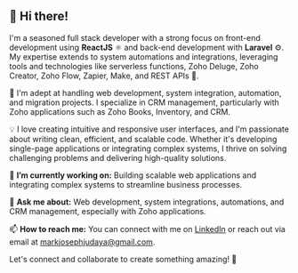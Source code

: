 
## 👋 Hi there! 
I'm a seasoned full stack developer with a strong focus on front-end development using **ReactJS** ⚛️ and back-end development with **Laravel** ⚙️. My expertise extends to system automations and integrations, leveraging tools and technologies like serverless functions, Zoho Deluge, Zoho Creator, Zoho Flow, Zapier, Make, and REST APIs 🚀.

💼 I'm adept at handling web development, system integration, automation, and migration projects. I specialize in CRM management, particularly with Zoho applications such as Zoho Books, Inventory, and CRM.

💡 I love creating intuitive and responsive user interfaces, and I'm passionate about writing clean, efficient, and scalable code. Whether it's developing single-page applications or integrating complex systems, I thrive on solving challenging problems and delivering high-quality solutions.

🔭 **I’m currently working on:** Building scalable web applications and integrating complex systems to streamline business processes.

💬 **Ask me about:** Web development, system integrations, automations, and CRM management, especially with Zoho applications.

📫 **How to reach me:** You can connect with me on [LinkedIn](https://www.linkedin.com/in/markjudaya) or reach out via email at markjosephjudaya@gmail.com.

Let's connect and collaborate to create something amazing! 🚀
